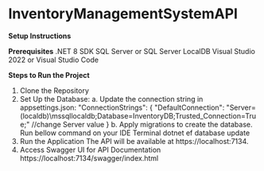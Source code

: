 # InventoryManagementSystemAPI
**Setup Instructions**

**Prerequisites**
.NET 8 SDK
SQL Server or SQL Server LocalDB
Visual Studio 2022 or Visual Studio Code

**Steps to Run the Project**
1. Clone the Repository
2. Set Up the Database:
  a.  Update the connection string in appsettings.json:
          "ConnectionStrings": {
            "DefaultConnection": "Server=(localdb)\\mssqllocaldb;Database=InventoryDB;Trusted_Connection=True;" //change Server value
          }
  b. Apply migrations to create the database. Run bellow command on your IDE Terminal
          dotnet ef database update
4. Run the Application
   The API will be available at https://localhost:7134.
6. Access Swagger UI for API Documentation
   https://localhost:7134/swagger/index.html

   

   
